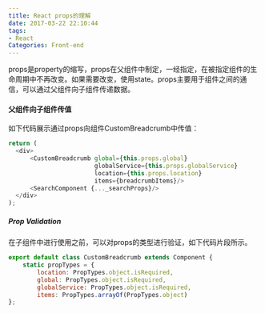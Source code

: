 ```yaml
---
title: React props的理解
date: 2017-03-22 22:10:44
tags:
- React
Categories: Front-end
---
```




props是property的缩写，props在父组件中制定，一经指定，在被指定组件的生命周期中不再改变。如果需要改变，使用state。props主要用于组件之间的通信，可以通过父组件向子组件传递数据。

<!-- more -->

#### 父组件向子组件传值

如下代码展示通过props向组件CustomBreadcrumb中传值：

```javascript
return (
  <div>
      <CustomBreadcrumb global={this.props.global}
                        globalService={this.props.globalService}
                        location={this.props.location}
                        items={breadcrumbItems}/>
      <SearchComponent {..._searchProps}/>
  </div>
);
```

##### Prop Validation

在子组件中进行使用之前，可以对props的类型进行验证，如下代码片段所示。

```javascript
export default class CustomBreadcrumb extends Component {
    static propTypes = {
        location: PropTypes.object.isRequired,
        global: PropTypes.object.isRequired,
        globalService: PropTypes.object.isRequired,
        items: PropTypes.arrayOf(PropTypes.object)
};
```



